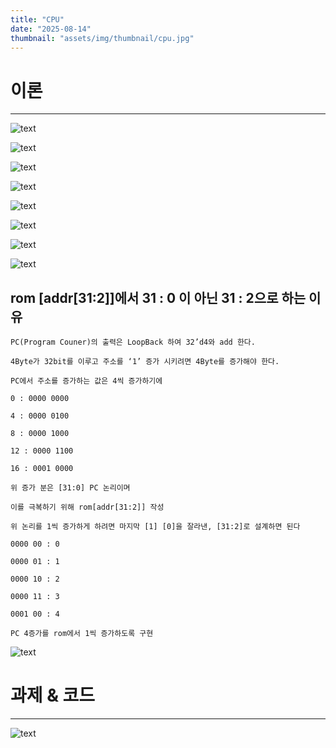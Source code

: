 ```yaml
---
title: "CPU"
date: "2025-08-14"
thumbnail: "assets/img/thumbnail/cpu.jpg"
---
```


# 이론
---

![text](<../../../assets/img/vlsi2/250814/스크린샷 2025-08-18 091451.png>) 

![text](<../../../assets/img/vlsi2/250814/스크린샷 2025-08-18 091455.png>) 

![text](<../../../assets/img/vlsi2/250814/스크린샷 2025-08-18 091459.png>) 

![text](<../../../assets/img/vlsi2/250814/스크린샷 2025-08-18 091503.png>) 

![text](<../../../assets/img/vlsi2/250814/스크린샷 2025-08-18 091508.png>) 

![text](<../../../assets/img/vlsi2/250814/스크린샷 2025-08-18 091512.png>) 

![text](<../../../assets/img/vlsi2/250814/스크린샷 2025-08-18 091516.png>) 

![text](<../../../assets/img/vlsi2/250814/스크린샷 2025-08-18 091520.png>) 

## rom [addr[31:2]]에서 31 : 0 이 아닌 31 : 2으로 하는 이유
    
    PC(Program Couner)의 출력은 LoopBack 하여 32’d4와 add 한다.
    
    4Byte가 32bit를 이루고 주소를 ‘1’ 증가 시키려면 4Byte를 증가해야 한다.
    
    PC에서 주소를 증가하는 값은 4씩 증가하기에 
    
    0 : 0000 0000
    
    4 : 0000 0100
    
    8 : 0000 1000
    
    12 : 0000 1100
    
    16 : 0001 0000
    
    위 증가 분은 [31:0] PC 논리이며
    
    이를 극복하기 위해 rom[addr[31:2]] 작성
    
    위 논리를 1씩 증가하게 하려면 마지막 [1] [0]을 잘라낸, [31:2]로 설계하면 된다
    
    0000 00 : 0
    
    0000 01 : 1
    
    0000 10 : 2
    
    0000 11 : 3
    
    0001 00 : 4
    
    PC 4증가를 rom에서 1씩 증가하도록 구현

![text](<../../../assets/img/vlsi2/250814/스크린샷 2025-08-18 091525.png>) 


# 과제 & 코드
---

![text](<../../../assets/img/vlsi2/250814/스크린샷 2025-08-18 091532.png>)
